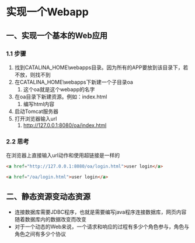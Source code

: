 # 实现一个Webapp

## 一、实现一个基本的Web应用

### 1.1 步骤

1. 找到CATALINA_HOME\webapps目录。因为所有的APP要放到该目录下，若不放，则找不到
1. 在CATALINA_HOME\webapps下新建一个子目录oa
   1. 这个oa就是这个webapp的名字
3. 在oa目录下新建资源。例如：index.html
   1. 编写html内容
4. 启动Tomcat服务器
4. 打开浏览器输入url
   1. http://127.0.0.1:8080/oa/index.html

### 2.2 思考

在浏览器上直接输入url动作和使用超链接是一样的
```html
<a href="http://127.0.0.1:8080/oa/login.html">user login</a>

<a href="/oa/login.html">user login</a>
```
## 二、静态资源变动态资源

- 连接数据库需要JDBC程序，也就是需要编写java程序连接数据库，网页内容随着数据库内的数据改变而改变
- 对于一个动态的Web来说，一个请求和响应的过程有多少个角色参与，角色与角色之间有多少个协议
